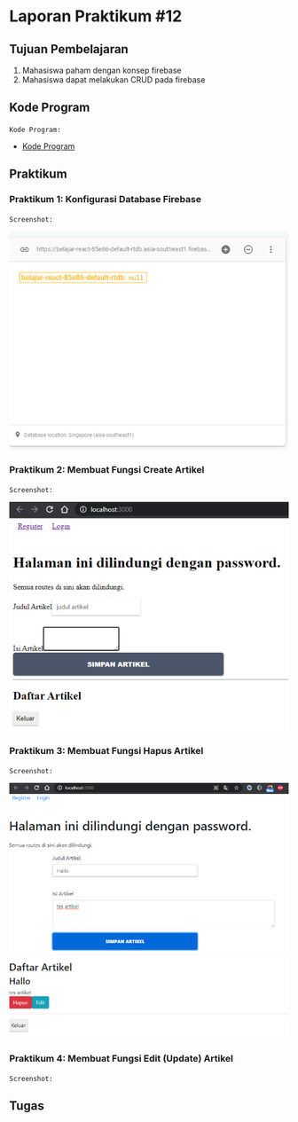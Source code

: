 # Laporan Praktikum #12

## Tujuan Pembelajaran

1. Mahasiswa paham dengan konsep firebase
2. Mahasiswa dapat melakukan CRUD pada firebase

## Kode Program

`Kode Program:`

- [Kode Program](../../src/12_crud_firebase/firebase-app)

## Praktikum

### Praktikum 1: Konfigurasi Database Firebase

`Screenshot:`

![Praktikum 1](img/Screenshot_1.png)

### Praktikum 2: Membuat Fungsi Create Artikel

`Screenshot:`

![Praktikum 2](img/Screenshot_2.png)

### Praktikum 3: Membuat Fungsi Hapus Artikel

`Screenshot:`

![Praktikum 3](img/Screenshot_3.png)

### Praktikum 4: Membuat Fungsi Edit (Update) Artikel

`Screenshot:`


## Tugas